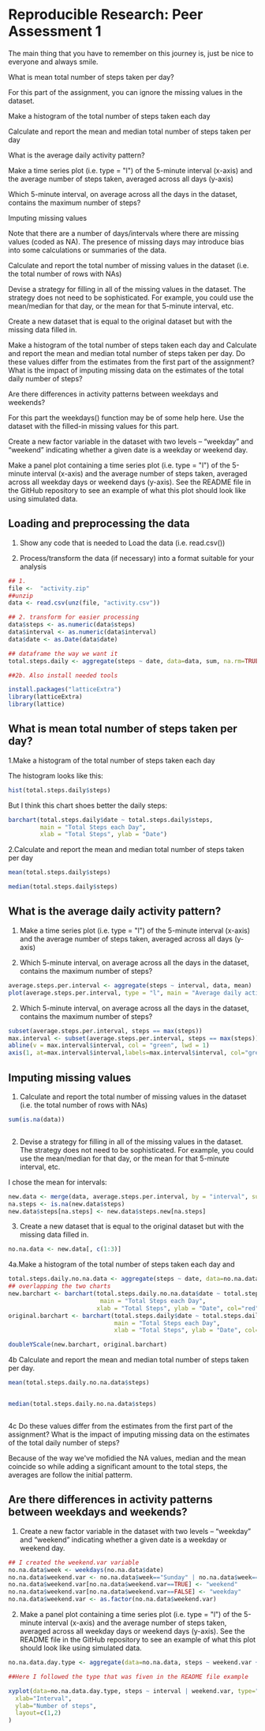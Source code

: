 # Reproducible Research: Peer Assessment 1
The main thing that you have to remember on this journey is, just be nice to everyone and always smile.  


What is mean total number of steps taken per day?

For this part of the assignment, you can ignore the missing values in the dataset.

Make a histogram of the total number of steps taken each day

Calculate and report the mean and median total number of steps taken per day

What is the average daily activity pattern?

Make a time series plot (i.e. type = "l") of the 5-minute interval (x-axis) and the average number of steps taken, averaged across all days (y-axis)

Which 5-minute interval, on average across all the days in the dataset, contains the maximum number of steps?

Imputing missing values

Note that there are a number of days/intervals where there are missing values (coded as NA). The presence of missing days may introduce bias into some calculations or summaries of the data.

Calculate and report the total number of missing values in the dataset (i.e. the total number of rows with NAs)

Devise a strategy for filling in all of the missing values in the dataset. The strategy does not need to be sophisticated. For example, you could use the mean/median for that day, or the mean for that 5-minute interval, etc.

Create a new dataset that is equal to the original dataset but with the missing data filled in.

Make a histogram of the total number of steps taken each day and Calculate and report the mean and median total number of steps taken per day. Do these values differ from the estimates from the first part of the assignment? What is the impact of imputing missing data on the estimates of the total daily number of steps?

Are there differences in activity patterns between weekdays and weekends?

For this part the weekdays() function may be of some help here. Use the dataset with the filled-in missing values for this part.

Create a new factor variable in the dataset with two levels – “weekday” and “weekend” indicating whether a given date is a weekday or weekend day.

Make a panel plot containing a time series plot (i.e. type = "l") of the 5-minute interval (x-axis) and the average number of steps taken, averaged across all weekday days or weekend days (y-axis). See the README file in the GitHub repository to see an example of what this plot should look like using simulated data.


## Loading and preprocessing the data

1. Show any code that is needed to Load the data (i.e. read.csv())

2. Process/transform the data (if necessary) into a format suitable for your analysis


```r
## 1.
file <-  "activity.zip"
##unzip
data <- read.csv(unz(file, "activity.csv"))

## 2. transform for easier processing
data$steps <- as.numeric(data$steps)
data$interval <- as.numeric(data$interval)
data$date <- as.Date(data$date)

## dataframe the way we want it
total.steps.daily <- aggregate(steps ~ date, data=data, sum, na.rm=TRUE)

##2b. Also install needed tools

install.packages("latticeExtra")
library(latticeExtra)
library(lattice)

```

## What is mean total number of steps taken per day?

1.Make a histogram of the total number of steps taken each day

The histogram looks like this:
```r
hist(total.steps.daily$steps)
```


But I think this chart shoes better the daily steps:
```r
barchart(total.steps.daily$date ~ total.steps.daily$steps, 
         main = "Total Steps each Day", 
         xlab = "Total Steps", ylab = "Date")
```
2.Calculate and report the mean and median total number of steps taken per day
```r
mean(total.steps.daily$steps)
```
```r
median(total.steps.daily$steps)
```
## What is the average daily activity pattern?

1. Make a time series plot (i.e. type = "l") of the 5-minute interval (x-axis) and the average number of steps taken, averaged across all days (y-axis)

2. Which 5-minute interval, on average across all the days in the dataset, contains the maximum number of steps?

```r
average.steps.per.interval <- aggregate(steps ~ interval, data, mean)
plot(average.steps.per.interval, type = "l", main = "Average daily activity pattern")

```


2. Which 5-minute interval, on average across all the days in the dataset, contains the maximum number of steps?

```r
subset(average.steps.per.interval, steps == max(steps))
max.interval <- subset(average.steps.per.interval, steps == max(steps))
abline(v = max.interval$interval, col = "green", lwd = 1)
axis(1, at=max.interval$interval,labels=max.interval$interval, col="green")
```

## Imputing missing values

1. Calculate and report the total number of missing values in the dataset (i.e. the total number of rows with NAs)

```r
sum(is.na(data))
```

```
```

2. Devise a strategy for filling in all of the missing values in the dataset. The strategy does not need to be sophisticated. For example, you could use the mean/median for that day, or the mean for that 5-minute interval, etc.

I chose the mean for intervals:

```r
new.data <- merge(data, average.steps.per.interval, by = "interval", suffixes = c("", ".new"))
na.steps <- is.na(new.data$steps)
new.data$steps[na.steps] <- new.data$steps.new[na.steps]
```

3. Create a new dataset that is equal to the original dataset but with the missing data filled in.
```r
no.na.data <- new.data[, c(1:3)]
```

4a.Make a histogram of the total number of steps taken each day and  

```r
total.steps.daily.no.na.data <- aggregate(steps ~ date, data=no.na.data, sum)
## overlapping the two charts
new.barchart <- barchart(total.steps.daily.no.na.data$date ~ total.steps.daily.no.na.data$steps, 
                          main = "Total Steps each Day", 
                         xlab = "Total Steps", ylab = "Date", col="red")
original.barchart <- barchart(total.steps.daily$date ~ total.steps.daily$steps, 
                              main = "Total Steps each Day", 
                              xlab = "Total Steps", ylab = "Date", col="green")

doubleYScale(new.barchart, original.barchart)
```

4b Calculate and report the mean and median total number of steps taken per day.

```r
mean(total.steps.daily.no.na.data$steps)
```
```
```

```r
median(total.steps.daily.no.na.data$steps)
```
``` Report
```


4c Do these values differ from the estimates from the first part of the assignment? What is the impact of imputing missing data on the estimates of the total daily number of steps?

Because of the way we've mofidied the NA values, median and the mean coincide so while adding a significant amount to the total steps, the averages are follow the initial patterm.

## Are there differences in activity patterns between weekdays and weekends?

1. Create a new factor variable in the dataset with two levels – “weekday” and “weekend” indicating whether a given date is a weekday or weekend day.

```r
## I created the weekend.var variable
no.na.data$week <- weekdays(no.na.data$date)
no.na.data$weekend.var <- no.na.data$week=="Sunday" | no.na.data$week=="Saturday"
no.na.data$weekend.var[no.na.data$weekend.var==TRUE] <- "weekend"
no.na.data$weekend.var[no.na.data$weekend.var==FALSE] <- "weekday"
no.na.data$weekend.var <- as.factor(no.na.data$weekend.var)

```

2. Make a panel plot containing a time series plot (i.e. type = "l") of the 5-minute interval (x-axis) and the average number of steps taken, averaged across all weekday days or weekend days (y-axis). See the README file in the GitHub repository to see an example of what this plot should look like using simulated data.

```r
no.na.data.day.type <- aggregate(data=no.na.data, steps ~ weekend.var + interval, mean)

##Here I followed the type that was fiven in the README file example

xyplot(data=no.na.data.day.type, steps ~ interval | weekend.var, type="l",
  xlab="Interval",
  ylab="Number of steps",
  layout=c(1,2)
)
```
